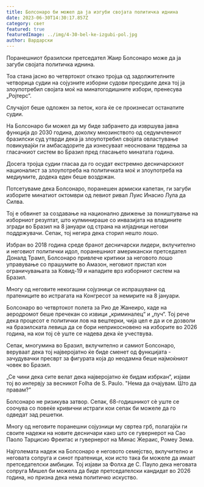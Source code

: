 ```yaml
---
title: Болсонаро би можел да ја изгуби својата политичка иднина
date: 2023-06-30T14:30:17.857Z
category: свет
featured: true
featuredImage: ../img/4-30-bel-ke-izgubi-pol.jpg
author: Вардарски
---
```

Поранешниот бразилски претседател Жаир Болсонаро може да ја загуби својата политичка иднина.

Тоа стана јасно во четвртокот откако тројца од задолжителните четворица судии на сојузните изборни судови пресудиле дека тој ја злоупотребил својата моќ на минатогодишните избори, пренесува „Ројтерс“.

Случајот беше одложен за петок, кога ќе се произнесат останатите судии.

На Болсонаро би можел да му биде забрането да извршува јавна функција до 2030 година, доколку мнозинството од седумчлениот бразилски суд утврди дека ја злоупотребил својата овластување повикувајќи ги амбасадорите да изнесуваат неосновани тврдења за гласачкиот систем во Бразил пред гласањето минатата година.

Досега тројца судии гласаа да го осудат екстремно десничарскиот националист за злоупотреба на политичката моќ и злоупотреба на медиумите, додека еден беше воздржан.

Потсетуваме дека Болсонаро, поранешен армиски капетан, ги загуби изборите минатиот октомври од левиот ривал Луис Инасио Лула да Силва.

Тој е обвинет за создавање на национално движење за поништување на изборниот резултат, што кулминираше со инвазијата на владините згради во Бразил на 8 јануари од страна на илјадници негови поддржувачи. Сепак, тој негира дека сторил нешто лошо.

Избран во 2018 година среде бранот десничарски лидери, вклучително и неговиот политички идол, поранешниот американски претседател Доналд Трамп, Болсонаро привлече критики за неговото лошо управување со прашумите во Амазон, неговиот пристап кон ограничувањата за Ковид-19 и нападите врз изборниот систем на Бразил.

Многу од неговите некогашни сојузници се испрашувани од пратениците во истрагата на Конгресот за немирите на 8 јануари.

Болсонаро во четвртокот полета за Рио де Жанеиро, каде на аеродромот беше пречекан со извици „криминалец“ и „пуч“. Тој рече дека процесот е политички лов на вештерки, чија цел е да и се дозволи на бразилската левица да се бори неприкосновено на изборите во 2026 година, на кои тој сè уште се надева дека ќе учествува.

Сепак, многумина во Бразил, вклучително и самиот Болсонаро, веруваат дека тој најверојатно ќе биде сменет од функцијата - зачудувачки пресврт за фигурата која до неодамна беше најмоќниот човек во Бразил.

„Се чини дека сите велат дека најверојатно ќе бидам избркан“, изјави тој во интервју за весникот Folha de S. Paulo. "Нема да очајувам. Што да правам?"

Болсонаро не ризикува затвор. Сепак, 68-годишникот сè уште се соочува со повеќе кривични истраги кои сепак би можеле да го одведат зад решетки.

Многу од неговите поранешни сојузници му свртеа грб, полагајќи ги своите надежи на новите десничари како што се гувернерот на Сао Паоло Тарцисио Фреитас и гувернерот на Минас Жераис, Ромеу Зема.

Најголемата надеж на Болсонаро е неговото семејство, вклучително и неговата сопруга и синот пратеници, кои исто така би можеле да имаат претседателски амбиции. Тој изјави за Фолха де С. Пауло дека неговата сопруга Мишел би можела да биде претседателски кандидат во 2026 година, но призна дека нема политичко искуство.